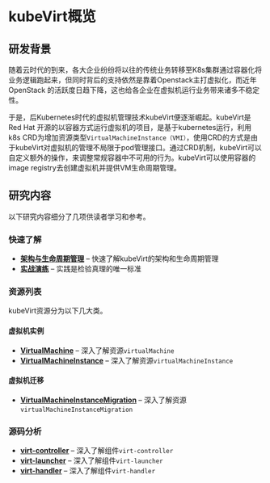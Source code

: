 # kubeVirt概览

## 研发背景

随着云时代的到来，各大企业纷纷将以往的传统业务转移至K8s集群通过容器化将业务逻辑跑起来，但同时背后的支持依然是靠着Openstack主打虚拟化，而近年OpenStack
的活跃度日趋下降，这也给各企业在虚拟机运行业务带来诸多不稳定性。

于是，后Kubernetes时代的虚拟机管理技术kubeVirt便逐渐崛起。kubeVirt是 Red Hat 开源的以容器方式运行虚拟机的项目，是基于kubernetes运行，利用k8s CRD为增加资源类型`VirtualMachineInstance（VMI）`，使用CRD的方式是由于kubeVirt对虚拟机的管理不局限于pod管理接口。通过CRD机制，kubeVirt可以自定义额外的操作，来调整常规容器中不可用的行为。kubeVirt可以使用容器的image registry去创建虚拟机并提供VM生命周期管理。

## 研究内容

以下研究内容细分了几项供读者学习和参考。

### 快速了解

<div class="grid cards" markdown>

-  __[架构与生命周期管理]__ – 快速了解kubeVirt的架构和生命周期管理
-  __[实战演练]__ – 实践是检验真理的唯一标准

[//]: # (- :material-page-layout-header: __[Header]__ – Customize the behavior of the header, add an announcement bar)

[//]: # (- :material-page-layout-footer: __[Footer]__ – Add links to your social media profiles or websites in the footer )

[//]: # (- :material-tab-search: __[Search]__ – Set up and configure search, running entirely in the user's browser)

[//]: # (- :material-tag-plus-outline: __[Tags]__ – Categorize your pages with tags and group related pages)

</div>

  [架构与生命周期管理]: kubeVirt/quick-learn.md
  [实战演练]: kubeVirt/quick-deploy.md

### 资源列表

kubeVirt资源分为以下几大类。

#### 虚拟机实例

<div class="grid cards" markdown>

-  __[VirtualMachine]__ – 深入了解资源`virtualMachine`
-  __[VirtualMachineInstance]__ – 深入了解资源`virtualMachineInstance`

</div>

  [VirtualMachine]: resource/virtualMachine.md
  [VirtualMachineInstance]: resource/virtualMachineInstance.md

#### 虚拟机迁移

<div class="grid cards" markdown>

-  __[VirtualMachineInstanceMigration]__ – 深入了解资源`virtualMachineInstanceMigration`

</div>

  [VirtualMachineInstanceMigration]: resource/virtualMachineInstanceMigration.md

### 源码分析

<div class="grid cards" markdown>

-  __[virt-controller]__ – 深入了解组件`virt-controller`
-  __[virt-launcher]__ – 深入了解组件`virt-launcher`
-  __[virt-handler]__ – 深入了解组件`virt-handler`

</div>

  [virt-controller]: sourceCodeAnalysis/virt-controller/virt-controller-start.md
  [virt-launcher]: sourceCodeAnalysis/virt-launcher.md
  [virt-handler]: sourceCodeAnalysis/virt-handler.md
